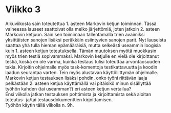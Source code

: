 # Viikko 3

Alkuviikosta sain toteutettua 1. asteen Markovin ketjun toiminnan.
Tässä vaiheessa lauseet saattoivat olla melko järjettömiä, joten jatkoin 2. asteen Markovin ketjuun.
Sain sen toimimaan tallentamalla trien avaimiksi yksittäisten sanojen lisäksi peräkkäin esiintyvien sanojen parit.
 Nyt lauseista saattaa yhä tulla hieman epämääräisiä, mutta selkeästi useammin loogisia kuin 1. asteen ketjun toteutuksella.
Tämän muutoksen myötä muokkasin myös trien testiä sopivammaksi.
 Markovin ketjulle en vielä ole kirjoittanut testiä, koska en ole varma, kuinka testaus tulisi toteuttaa arvontaosuuden takia.
Kirjoitin ohjelmalle myös task-komentoja testikattavuutta ja koodin laadun seurantaa varten. 
Tein myös alustavan käyttöliittymän ohjelmalle.  
Markovin ketjun testauksen lisäksi pohdin, onko työni riittävän laaja pelkästään 2. asteen ketjua käyttämällä 
vai pitäisikö minun sisällyttää työhön kahden (tai useamman?) eri asteen ketjun vertailua? 
<br>
Ensi viikolla jatkan testauksen pohtimista ja kirjoittamista 
sekä aloitan toteutus- ja/tai testausdokumenttien kirjoittamisen.
<br>
Työhön käytin tällä viikolla n. 9h.
